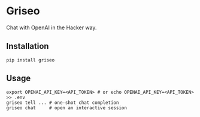 # Griseo

Chat with OpenAI in the Hacker way.

## Installation

```shell
pip install griseo
```

## Usage

```shell
export OPENAI_API_KEY=<API_TOKEN> # or echo OPENAI_API_KEY=<API_TOKEN> >> .env
griseo tell ... # one-shot chat completion
griseo chat     # open an interactive session  
```
